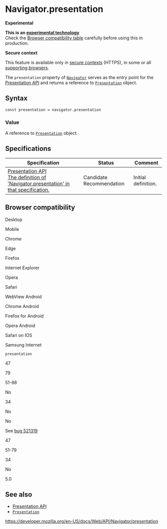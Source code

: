 Navigator.presentation
======================

**Experimental**

**This is an [experimental technology](https://developer.mozilla.org/en-US/docs/MDN/Guidelines/Conventions_definitions#experimental)**  
Check the [Browser compatibility table](#browser_compatibility) carefully before using this in production.

**Secure context**

This feature is available only in [secure contexts](https://developer.mozilla.org/en-US/docs/Web/Security/Secure_Contexts) (HTTPS), in some or all [supporting browsers](#browser_compatibility).

The `presentation` property of [`Navigator`](../navigator) serves as the entry point for the [Presentation API](../presentation_api) and returns a reference to [`Presentation`](../presentation) object.

Syntax
------

    const presentation = navigator.presentation

### Value

A reference to [`Presentation`](../presentation) object.

Specifications
--------------

<table><thead><tr class="header"><th>Specification</th><th>Status</th><th>Comment</th></tr></thead><tbody><tr class="odd"><td><a href="https://w3c.github.io/presentation-api/#dom-navigator-presentation">Presentation API<br />
<span class="small">The definition of 'Navigator.presentation' in that specification.</span></a></td><td><span class="spec-cr">Candidate Recommendation</span></td><td>Initial definition.</td></tr></tbody></table>

Browser compatibility
---------------------

Desktop

Mobile

Chrome

Edge

Firefox

Internet Explorer

Opera

Safari

WebView Android

Chrome Android

Firefox for Android

Opera Android

Safari on IOS

Samsung Internet

`presentation`

47

79

51-88

No

34

No

No

See [bug 521319](https://crbug.com/521319)

47

51-79

34

No

5.0

See also
--------

-   [Presentation API](../presentation_api)
-   [`Presentation`](../presentation)

<a href="https://developer.mozilla.org/en-US/docs/Web/API/Navigator/presentation" class="_attribution-link">https://developer.mozilla.org/en-US/docs/Web/API/Navigator/presentation</a>
